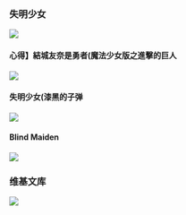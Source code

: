 ### 失明少女
![](http://i0.hdslb.com/userup/2691/myface.jpg)
#### 心得】結城友奈是勇者(魔法少女版之進擊的巨人
![](http://i.imgur.com/UeqH4gM.jpg)
#### 失明少女(漆黑的子弹
![](https://img.moegirl.org/common/3/31/失明乞讨少女1.png)
#### Blind Maiden
![](https://i.ytimg.com/vi/4Ik-pmrHVGs/maxresdefault.jpg)
### 维基文库
![](https://zh.wikisource.org/static/images/project-logos/zhwikisource.png)